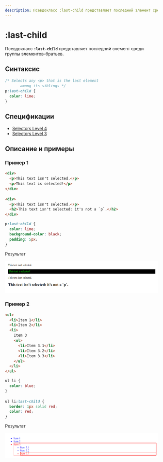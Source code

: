 ```yaml
---
description: Псевдокласс :last-child представляет последний элемент среди группы элементов-братьев
---
```


# :last-child

Псевдокласс **`:last-child`** представляет последний элемент среди группы элементов-братьев.

## Синтаксис

```css
/* Selects any <p> that is the last element
	   among its siblings */
p:last-child {
  color: lime;
}
```

## Спецификации

- [Selectors Level 4](https://drafts.csswg.org/selectors-4/#last-child)
- [Selectors Level 3](https://drafts.csswg.org/selectors-3/#last-child)

## Описание и примеры

### Пример 1

```html tab="HTML"
<div>
  <p>This text isn't selected.</p>
  <p>This text is selected!</p>
</div>

<div>
  <p>This text isn't selected.</p>
  <h2>This text isn't selected: it's not a `p`.</h2>
</div>
```

```css tab="CSS"
p:last-child {
  color: lime;
  background-color: black;
  padding: 5px;
}
```

Результат

![Пример работы псевдо-класса :last-child](last-child.png)

### Пример 2

```html tab="HTML"
<ul>
  <li>Item 1</li>
  <li>Item 2</li>
  <li>
    Item 3
    <ul>
      <li>Item 3.1</li>
      <li>Item 3.2</li>
      <li>Item 3.3</li>
    </ul>
  </li>
</ul>
```

```css tab="CSS"
ul li {
  color: blue;
}

ul li:last-child {
  border: 1px solid red;
  color: red;
}
```

Результат

![Пример работы псевдо-класса :last-child в списках](last-child-2.png)

